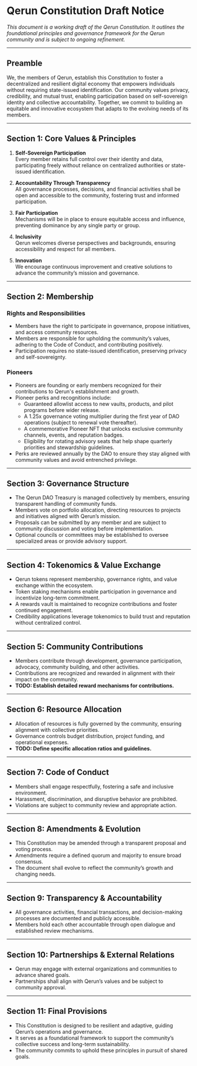 # Qerun Constitution Draft Notice

*This document is a working draft of the Qerun Constitution. It outlines the foundational principles and governance framework for the Qerun community and is subject to ongoing refinement.*

---

## Preamble

We, the members of Qerun, establish this Constitution to foster a decentralized and resilient digital economy that empowers individuals without requiring state-issued identification. Our community values privacy, credibility, and mutual trust, enabling participation based on self-sovereign identity and collective accountability. Together, we commit to building an equitable and innovative ecosystem that adapts to the evolving needs of its members.

---

## Section 1: Core Values & Principles

1. **Self-Sovereign Participation**  
   Every member retains full control over their identity and data, participating freely without reliance on centralized authorities or state-issued identification.

2. **Accountability Through Transparency**  
   All governance processes, decisions, and financial activities shall be open and accessible to the community, fostering trust and informed participation.

3. **Fair Participation**  
   Mechanisms will be in place to ensure equitable access and influence, preventing dominance by any single party or group.

4. **Inclusivity**  
   Qerun welcomes diverse perspectives and backgrounds, ensuring accessibility and respect for all members.

5. **Innovation**  
   We encourage continuous improvement and creative solutions to advance the community’s mission and governance.

---

## Section 2: Membership

### Rights and Responsibilities

- Members have the right to participate in governance, propose initiatives, and access community resources.
- Members are responsible for upholding the community’s values, adhering to the Code of Conduct, and contributing positively.
- Participation requires no state-issued identification, preserving privacy and self-sovereignty.

### Pioneers

- Pioneers are founding or early members recognized for their contributions to Qerun's establishment and growth.  
- Pioneer perks and recognitions include:  
  - Guaranteed allowlist access to new vaults, products, and pilot programs before wider release.  
  - A 1.25x governance voting multiplier during the first year of DAO operations (subject to renewal vote thereafter).  
  - A commemorative Pioneer NFT that unlocks exclusive community channels, events, and reputation badges.  
  - Eligibility for rotating advisory seats that help shape quarterly priorities and stewardship guidelines.  
- Perks are reviewed annually by the DAO to ensure they stay aligned with community values and avoid entrenched privilege.

---

## Section 3: Governance Structure

- The Qerun DAO Treasury is managed collectively by members, ensuring transparent handling of community funds.
- Members vote on portfolio allocation, directing resources to projects and initiatives aligned with Qerun’s mission.
- Proposals can be submitted by any member and are subject to community discussion and voting before implementation.
- Optional councils or committees may be established to oversee specialized areas or provide advisory support.

---

## Section 4: Tokenomics & Value Exchange

- Qerun tokens represent membership, governance rights, and value exchange within the ecosystem.
- Token staking mechanisms enable participation in governance and incentivize long-term commitment.
- A rewards vault is maintained to recognize contributions and foster continued engagement.
- Credibility applications leverage tokenomics to build trust and reputation without centralized control.

---

## Section 5: Community Contributions

- Members contribute through development, governance participation, advocacy, community building, and other activities.
- Contributions are recognized and rewarded in alignment with their impact on the community.  
- **TODO: Establish detailed reward mechanisms for contributions.**

---

## Section 6: Resource Allocation

- Allocation of resources is fully governed by the community, ensuring alignment with collective priorities.
- Governance controls budget distribution, project funding, and operational expenses.  
- **TODO: Define specific allocation ratios and guidelines.**

---

## Section 7: Code of Conduct

- Members shall engage respectfully, fostering a safe and inclusive environment.
- Harassment, discrimination, and disruptive behavior are prohibited.
- Violations are subject to community review and appropriate action.

---

## Section 8: Amendments & Evolution

- This Constitution may be amended through a transparent proposal and voting process.
- Amendments require a defined quorum and majority to ensure broad consensus.
- The document shall evolve to reflect the community’s growth and changing needs.

---

## Section 9: Transparency & Accountability

- All governance activities, financial transactions, and decision-making processes are documented and publicly accessible.
- Members hold each other accountable through open dialogue and established review mechanisms.

---

## Section 10: Partnerships & External Relations

- Qerun may engage with external organizations and communities to advance shared goals.
- Partnerships shall align with Qerun’s values and be subject to community approval.

---

## Section 11: Final Provisions

- This Constitution is designed to be resilient and adaptive, guiding Qerun’s operations and governance.  
- It serves as a foundational framework to support the community’s collective success and long-term sustainability.  
- The community commits to uphold these principles in pursuit of shared goals.  